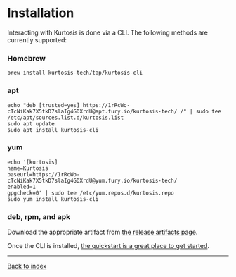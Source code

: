 Installation
============
Interacting with Kurtosis is done via a CLI. The following methods are currently supported:

### Homebrew
```
brew install kurtosis-tech/tap/kurtosis-cli
```

### apt
```
echo "deb [trusted=yes] https://1rRcWo-cTcNiKak7X5tkD7slaIg4GDXrdU@apt.fury.io/kurtosis-tech/ /" | sudo tee /etc/apt/sources.list.d/kurtosis.list
sudo apt update
sudo apt install kurtosis-cli
```

### yum
```
echo '[kurtosis]
name=Kurtosis
baseurl=https://1rRcWo-cTcNiKak7X5tkD7slaIg4GDXrdU@yum.fury.io/kurtosis-tech/
enabled=1
gpgcheck=0' | sudo tee /etc/yum.repos.d/kurtosis.repo
sudo yum install kurtosis-cli
```

### deb, rpm, and apk
Download the appropriate artifact from [the release artifacts page][release-artifacts].

Once the CLI is installed, [the quickstart is a great place to get started][quickstart].

---

[Back to index](https://docs.kurtosistech.com)

[lib-documentation]: ./kurtosis-client/lib-documentation
[quickstart]: https://github.com/kurtosis-tech/kurtosis-onboarding-experience/tree/master#kurtosis-ethereum-quickstart
[release-artifacts]: https://github.com/kurtosis-tech/kurtosis-cli-release-artifacts/releases
